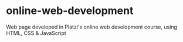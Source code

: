 # online-web-development
Web page developed in Platzi's online web development course, using HTML, CSS &amp; JavaScript
